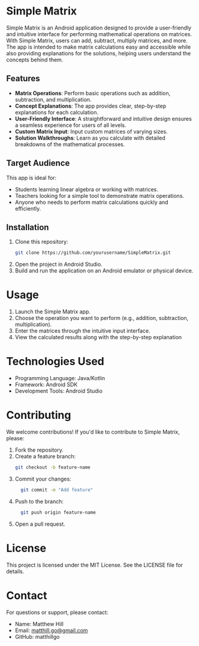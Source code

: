 # Simple Matrix

Simple Matrix is an Android application designed to provide a user-friendly and intuitive interface for performing mathematical operations on matrices. With Simple Matrix, users can add, subtract, multiply matrices, and more. The app is intended to make matrix calculations easy and accessible while also providing explanations for the solutions, helping users understand the concepts behind them.

## Features

- **Matrix Operations**: Perform basic operations such as addition, subtraction, and multiplication.
- **Concept Explanations**: The app provides clear, step-by-step explanations for each calculation.
- **User-Friendly Interface**: A straightforward and intuitive design ensures a seamless experience for users of all levels.
- **Custom Matrix Input**: Input custom matrices of varying sizes.
- **Solution Walkthroughs**: Learn as you calculate with detailed breakdowns of the mathematical processes.

## Target Audience

This app is ideal for:
- Students learning linear algebra or working with matrices.
- Teachers looking for a simple tool to demonstrate matrix operations.
- Anyone who needs to perform matrix calculations quickly and efficiently.

## Installation

1. Clone this repository:
   ```bash
   git clone https://github.com/yourusername/SimpleMatrix.git
2. Open the project in Android Studio.
3. Build and run the application on an Android emulator or physical device.

# Usage

1. Launch the Simple Matrix app.
2. Choose the operation you want to perform (e.g., addition, subtraction, multiplication).
3. Enter the matrices through the intuitive input interface.
4. View the calculated results along with the step-by-step explanation

# Technologies Used

- Programming Language: Java/Kotlin
- Framework: Android SDK
- Development Tools: Android Studio

# Contributing

We welcome contributions! If you'd like to contribute to Simple Matrix, please:
1. Fork the repository.
2. Create a feature branch:
   ```bash
   git checkout -b feature-name
3. Commit your changes:
   ```bash
     git commit -m "Add feature"
3. Push to the branch:
   ```bash
     git push origin feature-name
4. Open a pull request.

# License

This project is licensed under the MIT License. See the LICENSE file for details.

# Contact

For questions or support, please contact:
- Name: Matthew Hill
- Email: matthill.go@gmail.com
- GitHub: matthillgo
